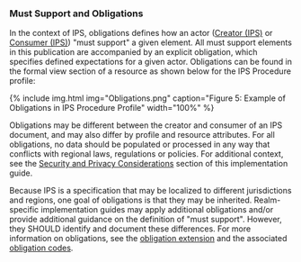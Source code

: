 ### Must Support and Obligations

In the context of IPS, obligations defines how an actor ([Creator (IPS)](./ActorDefinition-Creator.html) or [Consumer (IPS)](ActorDefinition-Consumer.html)) "must support" a given element. All must support elements in this publication are accompanied by an explicit obligation, which specifies defined expectations for a given actor. Obligations can be found in the formal view section of a resource as shown below for the IPS Procedure profile: 

{% include img.html img="Obligations.png" caption="Figure 5: Example of Obligations in IPS Procedure Profile" width="100%" %}

Obligations may be different between the creator and consumer of an IPS document, and may also differ by profile and resource attributes. For all obligations, no data should be populated or processed in any way that conflicts with regional laws, regulations or policies. For additional context, see the [Security and Privacy Considerations](./Privacy-and-Security-Considerations.html) section of this implementation guide. 

Because IPS is a specification that may be localized to different jurisdictions and regions, one goal of obligations is that they may be inherited. Realm-specific implementation guides may apply additional obligations and/or provide additional guidance on the definition of "must support". However, they SHOULD identify and document these differences. For more information on obligations, see the [obligation extension](https://hl7.org/fhir/extensions/StructureDefinition-obligation.html) and the associated [obligation codes](https://hl7.org/fhir/extensions/ValueSet-obligation.html). 